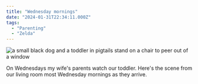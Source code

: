 ```yaml
---
title: "Wednesday mornings"
date: "2024-01-31T22:34:11.000Z"
tags: 
  - "Parenting"
  - "Zelda"
---
```


![a small black dog and a toddler in pigtails stand on a chair to peer out of a window](/img/note-images/dogandtoddler-788x1024.png)

On Wednesdays my wife's parents watch our toddler. Here's the scene from our living room most Wednesday mornings as they arrive.
